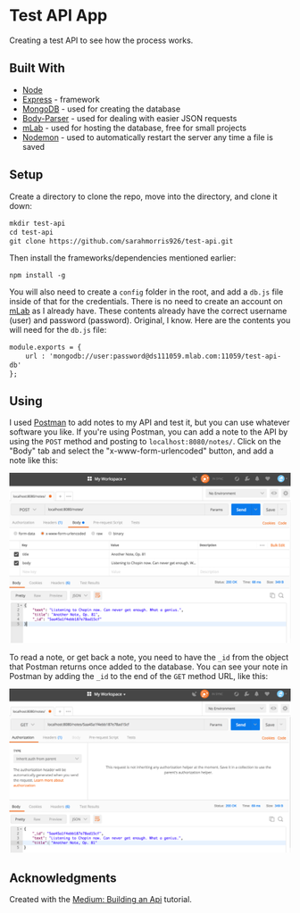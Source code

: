 # Test API App

Creating a test API to see how the process works.

## Built With
* [Node](https://nodejs.org/en/download/)
* [Express](https://expressjs.com/) - framework
* [MongoDB](https://www.mongodb.com/) - used for creating the database
* [Body-Parser](https://github.com/expressjs/body-parser) - used for dealing with easier JSON requests
* [mLab](https://mlab.com/welcome/?gclid=Cj0KCQiAoY7VBRDtARIsAHWoO-KnHHgxdBBdOzaJ1oSE0E6ufEqrTcV9p7JVauFPcET5CSbV33TdUOwaAgNFEALw_wcB) - used for hosting the database, free for small projects
* [Nodemon](https://nodemon.io/) - used to automatically restart the server any time a file is saved

## Setup

Create a directory to clone the repo, move into the directory, and clone it down:
```
mkdir test-api
cd test-api
git clone https://github.com/sarahmorris926/test-api.git
```

Then install the frameworks/dependencies mentioned earlier:
```
npm install -g
```

You will also need to create a `config` folder in the root, and add a `db.js` file inside of that for the credentials. There is no need to create an account on [mLab](https://mlab.com/welcome/?gclid=Cj0KCQiAoY7VBRDtARIsAHWoO-KnHHgxdBBdOzaJ1oSE0E6ufEqrTcV9p7JVauFPcET5CSbV33TdUOwaAgNFEALw_wcB) as I already have. These contents already have the correct username (user) and password (password). Original, I know. Here are the contents you will need for the `db.js` file: 
```
module.exports = {
    url : 'mongodb://user:password@ds111059.mlab.com:11059/test-api-db'
};
```

## Using
I used [Postman](https://www.getpostman.com/) to add notes to my API and test it, but you can use whatever software you like. If you're using Postman, you can add a note to the API by using the `POST` method and posting to `localhost:8080/notes/`. Click on the "Body" tab and select the "x-www-form-urlencoded" button, and add a note like this: 

![Using Postman to add a note](./screenshots/addingNote.png?raw=true "Adding a Note in Postman")

To read a note, or get back a note, you need to have the `_id` from the object that Postman returns once added to the database. You can see your note in Postman by adding the `_id` to the end of the `GET` method URL, like this: 

![Using Postman to get back a note](./screenshots/getNote.png?raw=true "Getting back a Note in Postman")

## Acknowledgments
Created with the [Medium: Building an Api](https://medium.freecodecamp.org/building-a-simple-node-js-api-in-under-30-minutes-a07ea9e390d2) tutorial. 
